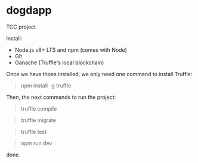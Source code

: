# dogdapp

TCC project

Install: 
- Node.js v8+ LTS and npm (comes with Node)
- Git
- Ganache (Truffle's local blockchain)

Once we have those installed, we only need one command to install Truffle:

> npm install -g truffle

Then, the next commands to run the project:

> truffle compile

> truffle migrate

> truffle test

> npm run dev


 done.
